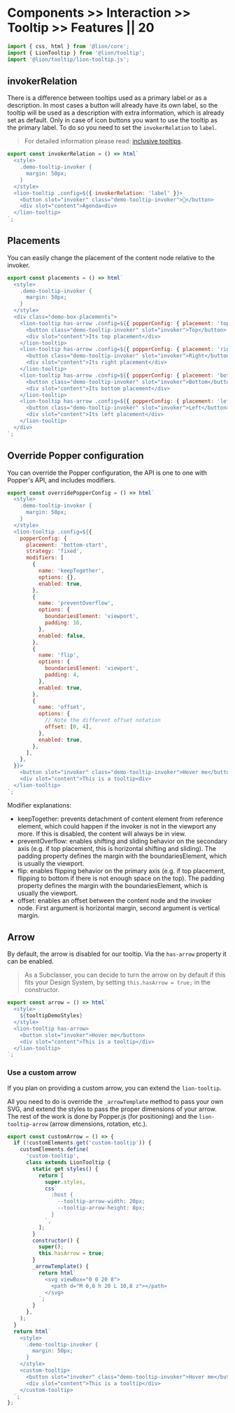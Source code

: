 # Components >> Interaction >> Tooltip >> Features || 20

```js script
import { css, html } from '@lion/core';
import { LionTooltip } from '@lion/tooltip';
import '@lion/tooltip/lion-tooltip.js';
```

## invokerRelation

There is a difference between tooltips used as a primary label or as a description. In most cases a button will already have its own label, so the tooltip will be used as a description with extra information, which is already set as default. Only in case of icon buttons you want to use the tooltip as the primary label. To do so you need to set the `invokerRelation` to `label`.

> For detailed information please read: [inclusive tooltips](https://inclusive-components.design/tooltips-toggletips/#inclusivetooltips).

```js preview-story
export const invokerRelation = () => html`
  <style>
    .demo-tooltip-invoker {
      margin: 50px;
    }
  </style>
  <lion-tooltip .config=${{ invokerRelation: 'label' }}>
    <button slot="invoker" class="demo-tooltip-invoker">📅</button>
    <div slot="content">Agenda<div>
  </lion-tooltip>
`;
```

## Placements

You can easily change the placement of the content node relative to the invoker.

```js preview-story
export const placements = () => html`
  <style>
    .demo-tooltip-invoker {
      margin: 50px;
    }
  </style>
  <div class="demo-box-placements">
    <lion-tooltip has-arrow .config=${{ popperConfig: { placement: 'top' } }}>
      <button class="demo-tooltip-invoker" slot="invoker">Top</button>
      <div slot="content">Its top placement</div>
    </lion-tooltip>
    <lion-tooltip has-arrow .config=${{ popperConfig: { placement: 'right' } }}>
      <button class="demo-tooltip-invoker" slot="invoker">Right</button>
      <div slot="content">Its right placement</div>
    </lion-tooltip>
    <lion-tooltip has-arrow .config=${{ popperConfig: { placement: 'bottom' } }}>
      <button class="demo-tooltip-invoker" slot="invoker">Bottom</button>
      <div slot="content">Its bottom placement</div>
    </lion-tooltip>
    <lion-tooltip has-arrow .config=${{ popperConfig: { placement: 'left' } }}>
      <button class="demo-tooltip-invoker" slot="invoker">Left</button>
      <div slot="content">Its left placement</div>
    </lion-tooltip>
  </div>
`;
```

## Override Popper configuration

You can override the Popper configuration, the API is one to one with Popper's API, and includes modifiers.

```js preview-story
export const overridePopperConfig = () => html`
  <style>
    .demo-tooltip-invoker {
      margin: 50px;
    }
  </style>
  <lion-tooltip .config=${{
    popperConfig: {
      placement: 'bottom-start',
      strategy: 'fixed',
      modifiers: [
        {
          name: 'keepTogether',
          options: {},
          enabled: true,
        },
        {
          name: 'preventOverflow',
          options: {
            boundariesElement: 'viewport',
            padding: 16,
          },
          enabled: false,
        },
        {
          name: 'flip',
          options: {
            boundariesElement: 'viewport',
            padding: 4,
          },
          enabled: true,
        },
        {
          name: 'offset',
          options: {
            // Note the different offset notation
            offset: [0, 4],
          },
          enabled: true,
        },
      ],
    },
  }}>
    <button slot="invoker" class="demo-tooltip-invoker">Hover me</button>
    <div slot="content">This is a tooltip<div>
  </lion-tooltip>
`;
```

Modifier explanations:

- keepTogether: prevents detachment of content element from reference element, which could happen if the invoker is not in the viewport any more. If this is disabled, the content will always be in view.
- preventOverflow: enables shifting and sliding behavior on the secondary axis (e.g. if top placement, this is horizontal shifting and sliding). The padding property defines the margin with the boundariesElement, which is usually the viewport.
- flip: enables flipping behavior on the primary axis (e.g. if top placement, flipping to bottom if there is not enough space on the top). The padding property defines the margin with the boundariesElement, which is usually the viewport.
- offset: enables an offset between the content node and the invoker node. First argument is horizontal margin, second argument is vertical margin.

## Arrow

By default, the arrow is disabled for our tooltip. Via the `has-arrow` property it can be enabled.

> As a Subclasser, you can decide to turn the arrow on by default if this fits your Design System, by setting `this.hasArrow = true;` in the constructor.

```js preview-story
export const arrow = () => html`
  <style>
    ${tooltipDemoStyles}
  </style>
  <lion-tooltip has-arrow>
    <button slot="invoker">Hover me</button>
    <div slot="content">This is a tooltip</div>
  </lion-tooltip>
`;
```

### Use a custom arrow

If you plan on providing a custom arrow, you can extend the `lion-tooltip`.

All you need to do is override the `_arrowTemplate` method to pass your own SVG, and extend the styles to pass the proper dimensions of your arrow.
The rest of the work is done by Popper.js (for positioning) and the `lion-tooltip-arrow` (arrow dimensions, rotation, etc.).

```js preview-story
export const customArrow = () => {
  if (!customElements.get('custom-tooltip')) {
    customElements.define(
      'custom-tooltip',
      class extends LionTooltip {
        static get styles() {
          return [
            super.styles,
            css`
              :host {
                --tooltip-arrow-width: 20px;
                --tooltip-arrow-height: 8px;
              }
            `,
          ];
        }
        constructor() {
          super();
          this.hasArrow = true;
        }
        _arrowTemplate() {
          return html`
            <svg viewBox="0 0 20 8">
              <path d="M 0,0 h 20 L 10,8 z"></path>
            </svg>
          `;
        }
      },
    );
  }
  return html`
    <style>
      .demo-tooltip-invoker {
        margin: 50px;
      }
    </style>
    <custom-tooltip>
      <button slot="invoker" class="demo-tooltip-invoker">Hover me</button>
      <div slot="content">This is a tooltip</div>
    </custom-tooltip>
  `;
};
```
